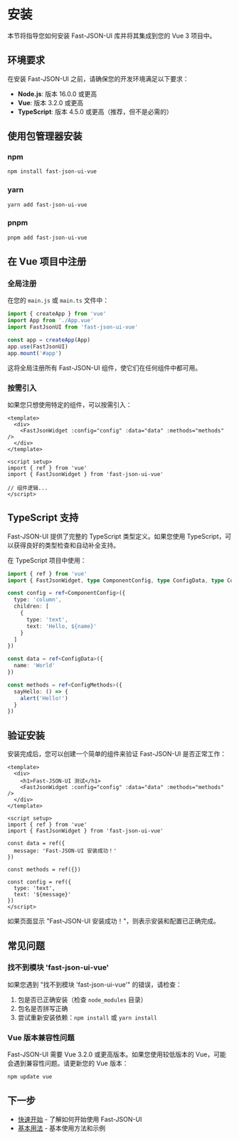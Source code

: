 # 安装

本节将指导您如何安装 Fast-JSON-UI 库并将其集成到您的 Vue 3 项目中。

## 环境要求

在安装 Fast-JSON-UI 之前，请确保您的开发环境满足以下要求：

- **Node.js**: 版本 16.0.0 或更高
- **Vue**: 版本 3.2.0 或更高
- **TypeScript**: 版本 4.5.0 或更高（推荐，但不是必需的）

## 使用包管理器安装

### npm

```bash
npm install fast-json-ui-vue
```

### yarn

```bash
yarn add fast-json-ui-vue
```

### pnpm

```bash
pnpm add fast-json-ui-vue
```

## 在 Vue 项目中注册

### 全局注册

在您的 `main.js` 或 `main.ts` 文件中：

```javascript
import { createApp } from 'vue'
import App from './App.vue'
import FastJsonUI from 'fast-json-ui-vue'

const app = createApp(App)
app.use(FastJsonUI)
app.mount('#app')
```

这将全局注册所有 Fast-JSON-UI 组件，使它们在任何组件中都可用。

### 按需引入

如果您只想使用特定的组件，可以按需引入：

```vue
<template>
  <div>
    <FastJsonWidget :config="config" :data="data" :methods="methods" />
  </div>
</template>

<script setup>
import { ref } from 'vue'
import { FastJsonWidget } from 'fast-json-ui-vue'

// 组件逻辑...
</script>
```

## TypeScript 支持

Fast-JSON-UI 提供了完整的 TypeScript 类型定义。如果您使用 TypeScript，可以获得良好的类型检查和自动补全支持。

在 TypeScript 项目中使用：

```typescript
import { ref } from 'vue'
import { FastJsonWidget, type ComponentConfig, type ConfigData, type ConfigMethods } from 'fast-json-ui-vue'

const config = ref<ComponentConfig>({
  type: 'column',
  children: [
    {
      type: 'text',
      text: 'Hello, ${name}'
    }
  ]
})

const data = ref<ConfigData>({
  name: 'World'
})

const methods = ref<ConfigMethods>({
  sayHello: () => {
    alert('Hello!')
  }
})
```

## 验证安装

安装完成后，您可以创建一个简单的组件来验证 Fast-JSON-UI 是否正常工作：

```vue
<template>
  <div>
    <h1>Fast-JSON-UI 测试</h1>
    <FastJsonWidget :config="config" :data="data" :methods="methods" />
  </div>
</template>

<script setup>
import { ref } from 'vue'
import { FastJsonWidget } from 'fast-json-ui-vue'

const data = ref({
  message: 'Fast-JSON-UI 安装成功！'
})

const methods = ref({})

const config = ref({
  type: 'text',
  text: '${message}'
})
</script>
```

如果页面显示 "Fast-JSON-UI 安装成功！"，则表示安装和配置已正确完成。

## 常见问题

### 找不到模块 'fast-json-ui-vue'

如果您遇到 "找不到模块 'fast-json-ui-vue'" 的错误，请检查：

1. 包是否已正确安装（检查 `node_modules` 目录）
2. 包名是否拼写正确
3. 尝试重新安装依赖：`npm install` 或 `yarn install`

### Vue 版本兼容性问题

Fast-JSON-UI 需要 Vue 3.2.0 或更高版本。如果您使用较低版本的 Vue，可能会遇到兼容性问题。请更新您的 Vue 版本：

```bash
npm update vue
```

## 下一步

- [快速开始](./getting-started.md) - 了解如何开始使用 Fast-JSON-UI
- [基本用法](./basic-usage.md) - 基本使用方法和示例 